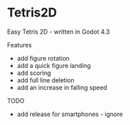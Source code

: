 # Tetris2D

Easy Tetris 2D - written in Godot 4.3

Features
 - add figure rotation
 - add a quick figure landing
 - add scoring
 - add full line deletion
 - add an increase in falling speed

TODO
 - add release for smartphones - ignore
